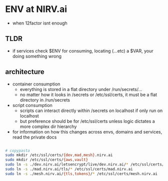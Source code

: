 # ENV at NIRV.ai

- when 12factor isnt enough

## TLDR

- if services check $ENV for consuming, locating (...etc) a $VAR, your doing something wrong

## architecture

- container consumption
  - everything is stored in a flat directory under /run/secrets/...
  - no matter how it looks in /secrets or /etc/ssl/certs, it must be a flat directory in /run/secrets
- script consumption
  - scripts can interact directly within /secrets on localhost if only run on localhost
  - but preference should be for /etc/ssl/certs unless logic dictates a more complex dir hierarchy
- for information on how this changes across envs, domains and services, read the private docs

```sh

# copypasta
sudo mkdir /etc/ssl/certs/{dev,mad,mesh}.nirv.ai
sudo mkdir /etc/ssl/certs/{aws,vault}
sudo ln -s ./dev.nirv.ai/letsencrypt/live/dev.nirv.ai/* /etc/ssl/certs/dev.nirv.ai
sudo ln -s ./mad.nirv.ai/tls/* /etc/ssl/certs/mad.nirv.ai
sudo ln -s ./mesh.nirv.ai/{tls,tokens}/* /etc/ssl/certs/mesh.nirv.ai
```
